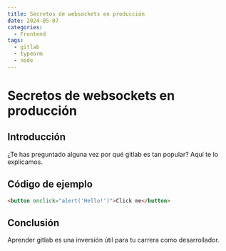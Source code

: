 ```yaml
---
title: Secretos de websockets en producción
date: 2024-05-07
categories:
  - Frontend
tags:
  - gitlab
  - typeorm
  - node
---
```


# Secretos de websockets en producción

## Introducción

¿Te has preguntado alguna vez por qué gitlab es tan popular? Aquí te lo explicamos.

## Código de ejemplo

```html
<button onclick="alert('Hello!')">Click me</button>
```

## Conclusión

Aprender gitlab es una inversión útil para tu carrera como desarrollador.